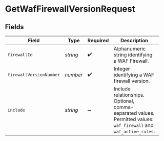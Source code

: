 # GetWafFirewallVersionRequest


## Fields

| Field                                                                                                              | Type                                                                                                               | Required                                                                                                           | Description                                                                                                        | Example                                                                                                            |
| ------------------------------------------------------------------------------------------------------------------ | ------------------------------------------------------------------------------------------------------------------ | ------------------------------------------------------------------------------------------------------------------ | ------------------------------------------------------------------------------------------------------------------ | ------------------------------------------------------------------------------------------------------------------ |
| `firewallId`                                                                                                       | *string*                                                                                                           | :heavy_check_mark:                                                                                                 | Alphanumeric string identifying a WAF Firewall.                                                                    | fW7g2uUGZzb2W9Euo4Mo0r                                                                                             |
| `firewallVersionNumber`                                                                                            | *number*                                                                                                           | :heavy_check_mark:                                                                                                 | Integer identifying a WAF firewall version.                                                                        | 1                                                                                                                  |
| `include`                                                                                                          | *string*                                                                                                           | :heavy_minus_sign:                                                                                                 | Include relationships. Optional, comma-separated values. Permitted values: `waf_firewall` and `waf_active_rules`.<br/> | waf_firewall,waf_active_rules                                                                                      |